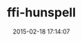 ---
layout: post
title:  "ffi-hunspell"
repo:   "postmodern/ffi-hunspell"
date:   2015-02-18 17:14:07
gemurl: https://github.com/postmodern/ffi-hunspell#readme
---